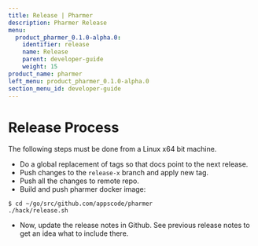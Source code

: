 ```yaml
---
title: Release | Pharmer
description: Pharmer Release
menu:
  product_pharmer_0.1.0-alpha.0:
    identifier: release    
    name: Release
    parent: developer-guide
    weight: 15
product_name: pharmer
left_menu: product_pharmer_0.1.0-alpha.0
section_menu_id: developer-guide
---
```


# Release Process

The following steps must be done from a Linux x64 bit machine.

- Do a global replacement of tags so that docs point to the next release.
- Push changes to the `release-x` branch and apply new tag.
- Push all the changes to remote repo.
- Build and push pharmer docker image:
```console
$ cd ~/go/src/github.com/appscode/pharmer
./hack/release.sh
```

- Now, update the release notes in Github. See previous release notes to get an idea what to include there.

